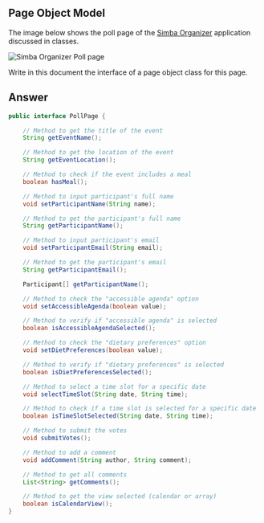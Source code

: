 ## Page Object Model

The image below shows the poll page of the [Simba Organizer](https://github.com/barais/doodlestudent/) application discussed in classes.

![Simba Organizer Poll page](simba-poll-page.png)

Write in this document the interface of a page object class for this page.

## Answer

```java
public interface PollPage {

    // Method to get the title of the event
    String getEventName();

    // Method to get the location of the event
    String getEventLocation();

    // Method to check if the event includes a meal
    boolean hasMeal();

    // Method to input participant's full name
    void setParticipantName(String name);

    // Method to get the participant's full name
    String getParticipantName();

    // Method to input participant's email
    void setParticipantEmail(String email);

    // Method to get the participant's email
    String getParticipantEmail();

    Participant[] getParticipantName();

    // Method to check the "accessible agenda" option
    void setAccessibleAgenda(boolean value);

    // Method to verify if "accessible agenda" is selected
    boolean isAccessibleAgendaSelected();

    // Method to check the "dietary preferences" option
    void setDietPreferences(boolean value);

    // Method to verify if "dietary preferences" is selected
    boolean isDietPreferencesSelected();

    // Method to select a time slot for a specific date
    void selectTimeSlot(String date, String time);

    // Method to check if a time slot is selected for a specific date
    boolean isTimeSlotSelected(String date, String time);

    // Method to submit the votes
    void submitVotes();

    // Method to add a comment
    void addComment(String author, String comment);

    // Method to get all comments
    List<String> getComments();

    // Method to get the view selected (calendar or array)
    boolean isCalendarView();
}

`````